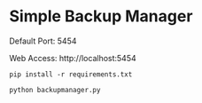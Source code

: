 # Simple Backup Manager

Default Port: 5454

Web Access: http://localhost:5454

```
pip install -r requirements.txt

python backupmanager.py
```

